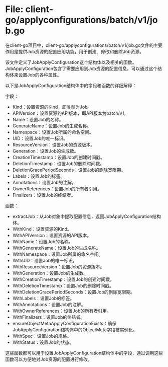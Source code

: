 # File: client-go/applyconfigurations/batch/v1/job.go

在client-go项目中，client-go/applyconfigurations/batch/v1/job.go文件的主要作用是提供Job资源的配置应用功能，用于创建、修改和删除Job资源。

该文件定义了JobApplyConfiguration这个结构体以及相关的函数。JobApplyConfiguration包含了需要应用到Job资源的配置信息，可以通过这个结构体来设置Job的各种属性。

以下是JobApplyConfiguration结构体中的字段和函数的详细解释：

字段：
- Kind：设置资源的Kind，即类型为Job。
- APIVersion：设置资源的API版本，即API版本为batch/v1。
- Name：设置Job的名称。
- GenerateName：设置Job的生成名称。
- Namespace：设置Job所属的命名空间。
- UID：设置Job的唯一标识。
- ResourceVersion：设置Job的资源版本。
- Generation：设置Job的生成数。
- CreationTimestamp：设置Job的创建时间戳。
- DeletionTimestamp：设置Job的删除时间戳。
- DeletionGracePeriodSeconds：设置Job的删除宽限期。
- Labels：设置Job的标签。
- Annotations：设置Job的注解。
- OwnerReferences：设置Job的所有者引用。
- Finalizers：设置Job的终结者。

函数：
- extractJob：从Job对象中提取配置信息，返回JobApplyConfiguration结构体。
- WithKind：设置资源的Kind。
- WithAPIVersion：设置资源的API版本。
- WithName：设置Job的名称。
- WithGenerateName：设置Job的生成名称。
- WithNamespace：设置Job所属的命名空间。
- WithUID：设置Job的唯一标识。
- WithResourceVersion：设置Job的资源版本。
- WithGeneration：设置Job的生成数。
- WithCreationTimestamp：设置Job的创建时间戳。
- WithDeletionTimestamp：设置Job的删除时间戳。
- WithDeletionGracePeriodSeconds：设置Job的删除宽限期。
- WithLabels：设置Job的标签。
- WithAnnotations：设置Job的注解。
- WithOwnerReferences：设置Job的所有者引用。
- WithFinalizers：设置Job的终结者。
- ensureObjectMetaApplyConfigurationExists：确保JobApplyConfiguration结构体中的ObjectMeta字段被实例化。
- WithSpec：设置Job的规格。
- WithStatus：设置Job的状态。

这些函数都可以用于设置JobApplyConfiguration结构体中的字段，通过调用这些函数可以方便地对Job资源的配置进行修改。

